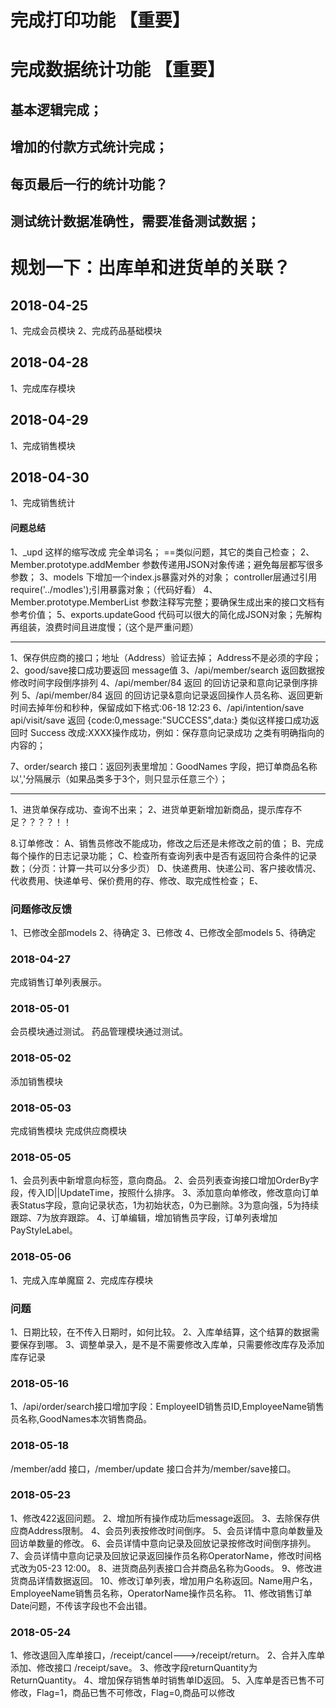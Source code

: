 # 完成打印功能 【重要】
# 完成数据统计功能 【重要】   
## 基本逻辑完成； 
## 增加的付款方式统计完成； 
## 每页最后一行的统计功能？
## 测试统计数据准确性，需要准备测试数据； 


# 规划一下：出库单和进货单的关联？



##  2018-04-25
1、完成会员模块
2、完成药品基础模块

## 2018-04-28
1、完成库存模块

## 2018-04-29
1、完成销售模块

## 2018-04-30
1、完成销售统计





#### 问题总结

1、_upd  这样的缩写改成 完全单词名；   ==类似问题，其它的类自己检查；
2、Member.prototype.addMember 参数传递用JSON对象传递；避免每层都写很多参数；
3、models 下增加一个index.js暴露对外的对象； controller层通过引用  require('../modles');引用暴露对象；（代码好看）
4、Member.prototype.MemberList  参数注释写完整；要确保生成出来的接口文档有参考价值；
5、exports.updateGood 代码可以很大的简化成JSON对象；先解构再组装，浪费时间且进度慢；（这个是严重问题）


------
1、保存供应商的接口；地址（Address）验证去掉； Address不是必须的字段； 
2、good/save接口成功要返回 message值
3、/api/member/search 返回数据按修改时间字段倒序排列
4、/api/member/84 返回 的回访记录和意向记录倒序排列
5、/api/member/84 返回 的回访记录&意向记录返回操作人员名称、返回更新时间去掉年份和秒种，保留成如下格式:06-18 12:23 
6、/api/intention/save  api/visit/save 返回 {code:0,message:"SUCCESS",data:} 类似这样接口成功返回时 Success 改成:XXXX操作成功，例如：保存意向记录成功 之类有明确指向的内容的； 

7、order/search 接口：返回列表里增加：GoodNames 字段，把订单商品名称以','分隔展示（如果品类多于3个，则只显示任意三个）；


-----
1、进货单保存成功、查询不出来；
2、进货单更新增加新商品，提示库存不足？？？？！！




8.订单修改：
   A、销售员修改不能成功，修改之后还是未修改之前的值；
   B、完成每个操作的日志记录功能；
   C、检查所有查询列表中是否有返回符合条件的记录数；（分页：计算一共可以分多少页）
   D、快递费用、快递公司、客户接收情况、代收费用、快递单号、保价费用的存、修改、取完成性检查；
   E、



### 问题修改反馈

1、已修改全部models
2、待确定
3、已修改
4、已修改全部models
5、待确定


### 2018-04-27 
完成销售订单列表展示。


### 2018-05-01
会员模块通过测试。
药品管理模块通过测试。

### 2018-05-02
添加销售模块

### 2018-05-03
完成销售模块
完成供应商模块


### 2018-05-05
1、会员列表中新增意向标签，意向商品。
2、会员列表查询接口增加OrderBy字段，传入ID||UpdateTime，按照什么排序。
3、添加意向单修改，修改意向订单表Status字段，意向记录状态，1为初始状态，0为已删除。3为意向强，5为持续跟踪、7为放弃跟踪。
4、订单编辑，增加销售员字段，订单列表增加PayStyleLabel。

### 2018-05-06
1、完成入库单魔窟
2、完成库存模块

### 问题
1、日期比较，在不传入日期时，如何比较。
2、入库单结算，这个结算的数据需要保存到哪。
3、调整单录入，是不是不需要修改入库单，只需要修改库存及添加库存记录


### 2018-05-16
1、/api/order/search接口增加字段：EmployeeID销售员ID,EmployeeName销售员名称,GoodNames本次销售商品。

### 2018-05-18
/member/add 接口，/member/update 接口合并为/member/save接口。


### 2018-05-23
1、修改422返回问题。
2、增加所有操作成功后message返回。
3、去除保存供应商Address限制。
4、会员列表按修改时间倒序。
5、会员详情中意向单数量及回访单数量的修改。
6、会员详情中意向记录及回放记录按修改时间倒序排列。
7、会员详情中意向记录及回放记录返回操作员名称OperatorName，修改时间格式改为05-23 12:00。
8、进货商品列表接口合并商品名称为Goods。
9、修改进货商品详情数据返回。
10、修改订单列表，增加用户名称返回。Name用户名，EmployeeName销售员名称，OperatorName操作员名称。
11、修改销售订单Date问题，不传该字段也不会出错。


### 2018-05-24
1、修改退回入库单接口，/receipt/cancel--->/receipt/return。
2、合并入库单添加、修改接口 /receipt/save。
3、修改字段returnQuantity为ReturnQuantity。
4、增加保存销售单时销售单ID返回。
5、入库单是否已售不可修改，Flag=1，商品已售不可修改，Flag=0,商品可以修改